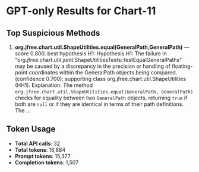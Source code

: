 # GPT-only Results for Chart-11

## Top Suspicious Methods

1. **org.jfree.chart.util.ShapeUtilities.equal(GeneralPath,GeneralPath)** — score 0.800. best hypothesis H1: Hypothesis H1: The failure in "org.jfree.chart.util.junit.ShapeUtilitiesTests::testEqualGeneralPaths" may be caused by a discrepancy in the precision or handling of floating-point coordinates within the GeneralPath objects being compared. (confidence 0.700); supporting class org.jfree.chart.util.ShapeUtilities (HH1).
    Explanation: The method `org.jfree.chart.util.ShapeUtilities.equal(GeneralPath, GeneralPath)` checks for equality between two `GeneralPath` objects, returning `true` if both are `null` or if they are identical in terms of their path definitions. The ...


## Token Usage

- **Total API calls**: 32
- **Total tokens**: 16,884
- **Prompt tokens**: 15,377
- **Completion tokens**: 1,507
